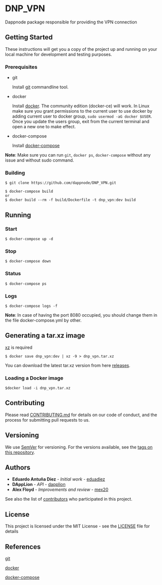 # DNP_VPN

Dappnode package responsible for providing the VPN connection

## Getting Started

These instructions will get you a copy of the project up and running on your local machine for development and testing purposes.

### Prerequisites

- git

   Install [git](https://git-scm.com/book/en/v2/Getting-Started-Installing-Git) commandline tool.

- docker

   Install [docker](https://docs.docker.com/engine/installation). The community edition (docker-ce) will work. In Linux make sure you grant permissions to the current user to use docker by adding current user to docker group, `sudo usermod -aG docker $USER`. Once you update the users group, exit from the current terminal and open a new one to make effect.

- docker-compose

   Install [docker-compose](https://docs.docker.com/compose/install)
   
**Note**: Make sure you can run `git`, `docker ps`, `docker-compose` without any issue and without sudo command.

### Building

```
$ git clone https://github.com/dappnode/DNP_VPN.git
```

```
$ docker-compose build
or 
$ docker build --rm -f build/Dockerfile -t dnp_vpn:dev build 
```

## Running

### Start
```
$ docker-compose up -d
```
### Stop
```
$ docker-compose down
```
### Status
```
$ docker-compose ps
```
### Logs
```
$ docker-compose logs -f
```

**Note**: In case of having the port 8080 occupied, you should change them in the file docker-compose.yml by other.

## Generating a tar.xz image

[xz](https://tukaani.org/xz/) is required 

```
$ docker save dnp_vpn:dev | xz -9 > dnp_vpn.tar.xz
```

You can download the latest tar.xz version from here [releases](https://github.com/dappnode/DNP_VPN/releases).

### Loading a Docker image

```
$docker load -i dnp_vpn.tar.xz
```

## Contributing

Please read [CONTRIBUTING.md](https://github.com/dappnode/DAppNode/blob/master/CONTRIBUTING.md) for details on our code of conduct, and the process for submitting pull requests to us.

## Versioning

We use [SemVer](http://semver.org/) for versioning. For the versions available, see the [tags on this repository](https://github.com/dappnode/DNP_VPN/tags). 

## Authors

* **Eduardo Antuña Díez** - *Initial work* - [eduadiez](https://github.com/eduadiez)
* **DAppLion** - *API* - [dapplion](https://github.com/dapplion)
* **Alex Floyd** - *Improvements and review* - [mex20](https://github.com/mex20)

See also the list of [contributors](https://github.com/dappnode/DNP_VPN/contributors) who participated in this project.

## License

This project is licensed under the MIT License - see the [LICENSE](LICENSE) file for details

## References

[git](https://git-scm.com/) 

[docker](https://www.docker.com/)

[docker-compose](https://docs.docker.com/compose/)
